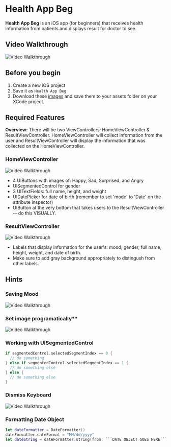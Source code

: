 # Health App Beg
**Health App Beg** is an iOS app (for beginners) that receives health information from patients and displays result for doctor to see.

## Video Walkthrough

<img src='https://i.imgur.com/R8Lvwl6.gif' title='Video Walkthrough' width='' alt='Video Walkthrough' />

## Before you begin

1. Create a new iOS project
2. Save it as `Health App Beg`
4. Download these [images](https://github.com/alimir1/HealthAppForStudents/tree/master/HealthAppImages) and save them to your assets folder on your XCode project.

## Required Features

**Overview:**
There will be two ViewControllers: HomeViewController & ResultViewController. HomeViewController will collect information from the user and ResultViewController will display the information that was collected on the HomeViewController.

### HomeViewController
<img src='https://i.imgur.com/vYh66Tc.png' title='Video Walkthrough' width='' alt='Video Walkthrough' />

* 4 UIButtons with images of: Happy, Sad, Surprised, and Angry
* UISegmentedControl for gender
* 3 UITextFields: full name, height, and weight
* UIDatePicker for date of birth (remember to set 'mode' to 'Date' on the attribute inspector)
* UIButton at the very bottom that takes users to the ResultViewController -- do this VISUALLY.

### ResultViewController
<img src='https://i.imgur.com/Vr69Ge6.png' title='Video Walkthrough' width='' alt='Video Walkthrough' />

* Labels that display information for the user's: mood, gender, full name, height, weight, and date of birth.
* Make sure to add gray background appropriately to distingush from other labels.

## Hints

### Saving Mood
<img src='https://i.imgur.com/qiufNvP.png' title='Video Walkthrough' width='' alt='Video Walkthrough' />

### Set image programatically**
<img src='http://i.imgur.com/NkWHpFi.gif' title='Video Walkthrough' width='' alt='Video Walkthrough' />

### Working with UISegmentedControl
```swift
if segmentedControl.selectedSegmentIndex == 0 {
  // do something
} else if segmentedControl.selectedSegmentIndex == 1 {
  // do something else
} else {
  // do something else
}
```

### Dismiss Keyboard
<img src='https://i.imgur.com/nGd0HJ4.gif' title='Video Walkthrough' width='' alt='Video Walkthrough' />

### Formatting Date Object
```swift
let dateFormatter = DateFormatter()
dateFormatter.dateFormat = "MM/dd/yyyy"
let dateString = dateFormatter.string(from: ```DATE OBJECT GOES HERE```) // <---- THIS IS YOUR STRING
```
